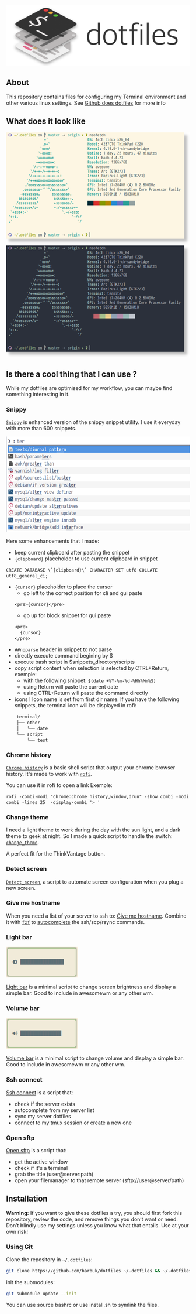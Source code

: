 <p align="center" >
    <img src="img/header.png" alt="dotfiles" title="dotfiles">
</p>

## About

This repository contains files for configuring my Terminal environment and other various linux settings. See [Github does dotfiles](https://dotfiles.github.io) for more info

## What does it look like

![Screenshot light shell](img/term_light.png)
![Screenshot dark shell](img/term_dark.png)

## Is there a cool thing that I can use ?

While my dotfiles are optimised for my workflow, you can maybe find something interesting in it.

### Snippy

[`Snippy`](https://github.com/BarbUk/dotfiles/blob/master/bin/snippy) is enhanced version of the snippy snippet utility.
I use it everyday with more than 600 snippets.

![snippy](img/snippy.png)

Here some enhancements that I made:
* keep current clipboard after pasting the snippet
* `{clipboard}` placeholder to use current clipboard in snippet
```
CREATE DATABASE \`{clipboard}\` CHARACTER SET utf8 COLLATE utf8_general_ci;
```
* `{cursor}` placeholder to place the cursor
  * go left to the correct position for cli and gui paste
  ```
  <pre>{cursor}</pre>
  ```
  * go up for block snippet for gui paste
  ```
  <pre>
    {cursor}
  </pre>
  ```
* `##noparse` header in snippet to not parse
* directly execute command begining by $
* execute bash script in $snippets_directory/scripts
* copy script content when selection is selected by CTRL+Return, exemple:
  - with the following snippet: `$(date +%Y-%m-%d-%Hh%Mm%S)`
  - using Return will paste the current date
  - using CTRL+Return will paste the command directly
* icons ! Icon name is set from first dir name. If you have the following snippets, the terminal icon will be displayed in rofi:
```
    terminal/
    ├── other
    │   └── date
    └── script
        └── test
```

### Chrome history

[`Chrome history`](https://github.com/BarbUk/dotfiles/blob/master/bin/chrome_history) is a basic shell script that output your chrome browser history. It's made to work with [`rofi`](https://github.com/DaveDavenport/rofi).

You can use it in rofi to open a link
Exemple:
```
rofi -combi-modi "chrome:chrome_history,window,drun" -show combi -modi combi -lines 25  -display-combi '> '
```

### Change theme

I need a light theme to work during the day with the sun light, and a dark theme to geek at night. So I made a quick script to handle the switch: [`change_theme`](https://github.com/BarbUk/dotfiles/blob/master/bin/change_theme).

A perfect fit for the ThinkVantage button.

### Detect screen

[`Detect_screen`](https://github.com/BarbUk/dotfiles/blob/master/bin/detect_screen), a script to automate screen configuration when you plug a new screen.

### Give me hostname

When you need a list of your server to ssh to: [Give me hostname](https://github.com/BarbUk/dotfiles/blob/master/bin/give_me_hostname). Combine it with [`fzf`](https://github.com/junegunn/fzf) to [autocomplete](https://github.com/BarbUk/dotfiles/blob/master/shell/completion) the ssh/scp/rsync commands.

### Light bar

![light_bar](img/light_bar.png)

[Light bar](https://github.com/BarbUk/dotfiles/blob/master/bin/light_bar) is a minimal script to change screen brightness and display a simple bar. Good to include in awesomewm or any other wm.

### Volume bar

![vol_bar](img/vol_bar.png)

[Volume bar](https://github.com/BarbUk/dotfiles/blob/master/bin/vol_bar) is a minimal script to change volume and display a simple bar. Good to include in awesomewm or any other wm.

### Ssh connect
[Ssh connect](https://github.com/BarbUk/dotfiles/blob/master/bin/ssh_connect) is a script that:
 * check if the server exists
 * autocomplete from my server list
 * sync my server dotfiles
 * connect to my tmux session or create a new one

### Open sftp
[Open sftp](https://github.com/BarbUk/dotfiles/blob/master/bin/open_sftp) is a script that:
 * get the active window
 * check if it's a terminal
 * grab the title (user@server:path)
 * open your filemanager to that remote server (sftp://user@server/path)

## Installation

**Warning:** If you want to give these dotfiles a try, you should first fork this repository, review the code, and remove things you don’t want or need. Don’t blindly use my settings unless you know what that entails. Use at your own risk!

### Using Git

Clone the repository in `~/.dotfiles`:

```bash
git clone https://github.com/barbuk/dotfiles ~/.dotfiles && ~/.dotfiles
```
init the submodules:

```bash
git submodule update --init
```

You can use source bashrc or use install.sh to symlink the files.

